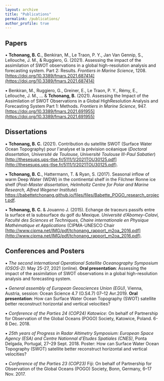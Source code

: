 ```yaml
---
layout: archive
title: "Publications"
permalink: /publications/
author_profile: true
---
```



Papers
------

• **Tchonang, B. C.**, Benkiran, M., Le Traon, P. Y., Jan Van Gennip, S., Lellouche, J. M., & Ruggiero, G. (2021). Assessing the impact of the assimilation of SWOT observations in a global high-resolution analysis and forecasting system. Part 2: Results. *Frontiers in Marine Science*, 1208. [https://doi.org/10.3389/fmars.2021.687414](https://doi.org/10.3389/fmars.2021.687414)

• Benkiran, M., Ruggiero, G., Greiner, E., Le Traon, P. Y., Rémy, E., Lellouche, J. M., ... & **Tchonang, B.** (2021). Assessing the Impact of the Assimilation of SWOT Observations in a Global HighResolution Analysis and Forecasting System Part 1: Methods. *Frontiers in Marine Science*, 947. [https://doi.org/10.3389/fmars.2021.691955](https://doi.org/10.3389/fmars.2021.691955)


Dissertations
------
▪ **Tchonang, B. C.** (2021). Contribution du satellite SWOT (Surface Water Ocean Topography) pour l'analyse et la prévision océanique (*Doctoral dissertation, Université de Toulouse, Université Toulouse III-Paul Sabatier*) [http://thesesups.ups-tlse.fr/5111/1/2021TOU30125.pdf](http://thesesups.ups-tlse.fr/5111/1/2021TOU30125.pdf).

▪ **Tchonang, B. C.**, Hattermann, T. & Ryan, S. (2017). Seasonal inflow of warm Deep Water (WDW) in the continental shelf in the Filchner Ronne ice shelf (*Post-Master dissertation, Helmholtz Centre for Polar and Marine Research, Alfred Wegener Institute*)  <a href="https://babettetchonang.github.io/files/files/Babette_POGO_research_project.pdf" target="_blank"> https://babettetchonang.github.io/files/files/Babette_POGO_research_project.pdf. </a>



▪ **Tchonang, B. C.** & Jouanno J. (2015). Echange de traceurs passifs entre la surface et la subsurface du golf du Mexique. *Université d’Abomey-Calavi, Faculté des Sciences et Techniques, Chaire internationale en Physique Mathématique et Applications* (CIPMA-UNESCO Chair [http://www.cipma.net/IMG/pdf/tchonang_rapport_m2oa_2016.pdf](http://www.cipma.net/IMG/pdf/tchonang_rapport_m2oa_2016.pdf).


Conferences and Posters
------
▪ *The second international Operational Satellite Oceanography Symposium (OSOS-2)*: May 25-27, 2021 (online). **Oral presentation**: Assessing the impact of the assimilation of SWOT observations in a global high-resolution analysis and forecasting system.

▪ *General assembly of European Geosciences Union (EGU)*, Vienna, Austria, session: Ocean Science 4.7 (O.S4.7) 07–12 Avr.2019. **Oral presentation**: How can Surface Water Ocean Topography (SWOT) satellite better reconstruct horizontal and vertical velocities?

▪ *Conference of the Parties 24 (COP24) Katowice*: On behalf of Partnership for Observation of the Global Oceans (POGO) Society, Katowice, Poland. 6-8 Dec. 2018.

▪ *25th years of Progress in Radar Altimetry Symposium: European Space Agency (ESA) and Centre Nationnal d’Etudes Spatiales (CNES)*, Ponta Delgada, Portugal, 27–29 Sept. 2018. Poster: How can Surface Water Ocean Topography (SWOT) satellite better reconstruct horizontal and vertical velocities?

▪ *Conference of the Parties 23 (COP23)* Fiji: On behalf of Partnership for Observation of the Global Oceans (POGO) Society, Bonn, Germany, 6–17 Nov. 2017.
